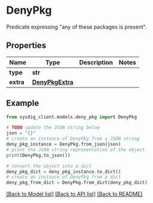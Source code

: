 # DenyPkg

Predicate expressing \"any of these packages is present\". 

## Properties

Name | Type | Description | Notes
------------ | ------------- | ------------- | -------------
**type** | **str** |  | 
**extra** | [**DenyPkgExtra**](DenyPkgExtra.md) |  | 

## Example

```python
from sysdig_client.models.deny_pkg import DenyPkg

# TODO update the JSON string below
json = "{}"
# create an instance of DenyPkg from a JSON string
deny_pkg_instance = DenyPkg.from_json(json)
# print the JSON string representation of the object
print(DenyPkg.to_json())

# convert the object into a dict
deny_pkg_dict = deny_pkg_instance.to_dict()
# create an instance of DenyPkg from a dict
deny_pkg_from_dict = DenyPkg.from_dict(deny_pkg_dict)
```
[[Back to Model list]](../README.md#documentation-for-models) [[Back to API list]](../README.md#documentation-for-api-endpoints) [[Back to README]](../README.md)


